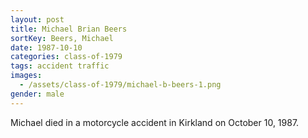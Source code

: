 ```yaml
---
layout: post
title: Michael Brian Beers
sortKey: Beers, Michael
date: 1987-10-10
categories: class-of-1979
tags: accident traffic
images:
  - /assets/class-of-1979/michael-b-beers-1.png
gender: male
---
```

Michael died in a motorcycle accident in Kirkland on October 10, 1987.
